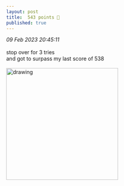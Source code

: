 ```yaml
---
layout: post
title:  543 points 🏀
published: true
---
```

_09 Feb 2023 20:45:11_
<br>
<br>
stop over for 3 tries
<br>
and got to surpass my last score of 538
<br>
<br>
<img src="https://drive.google.com/uc?export=view&id=1S84dhP4bWVLfodJM1pW1JSyGxPwDt3Ve" alt="drawing" width="300"/>
 

